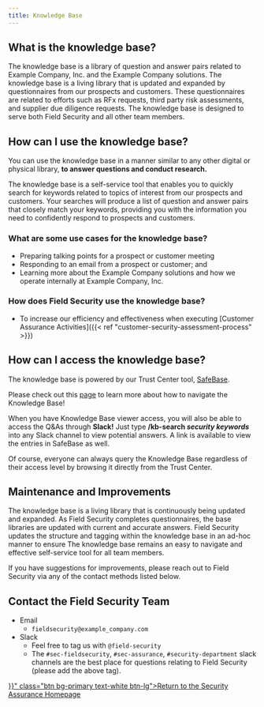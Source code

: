 ```yaml
---
title: Knowledge Base
---
```


## What is the knowledge base?

The knowledge base is a library of question and answer pairs related to Example Company, Inc. and the Example Company solutions. The knowledge base is a living library that is updated and expanded by questionnaires from our prospects and customers. These questionnaires are related to efforts such as RFx requests, third party risk assessments, and supplier due diligence requests. The knowledge base is designed to serve both Field Security and all other team members.

## How can I use the knowledge base?

You can use the knowledge base in a manner similar to any other digital or physical library, **to answer questions and conduct research.**

The knowledge base is a self-service tool that enables you to quickly search for keywords related to topics of interest from our prospects and customers. Your searches will produce a list of question and answer pairs that closely match your keywords, providing you with the information you need to confidently respond to prospects and customers.

### What are some use cases for the knowledge base?

- Preparing talking points for a prospect or customer meeting
- Responding to an email from a prospect or customer; and
- Learning more about the Example Company solutions and how we operate internally at Example Company, Inc.

### How does Field Security use the knowledge base?

- To increase our efficiency and effectiveness when executing [Customer Assurance Activities]({{< ref "customer-security-assessment-process" >}})

## How can I access the knowledge base?

The knowledge base is powered by our Trust Center tool, [SafeBase](https://app.safebase.io/knowledge).

Please check out this [page](https://help.safebase.io/en/articles/6117207-knowledge-base-overview#h_615c8940e2) to learn more about how to navigate the Knowledge Base!

When you have Knowledge Base viewer access, you will also be able to access the Q&As through **Slack!** Just type **/kb-search *security keywords*** into any Slack channel to view potential answers. A link is available to view the entries in SafeBase as well.

Of course, everyone can always query the Knowledge Base regardless of their access level by browsing it directly from the Trust Center.

## Maintenance and Improvements

The knowledge base is a living library that is continuously being updated and expanded. As Field Security completes questionnaires, the  base libraries are updated with current and accurate answers. Field Security updates the structure and tagging within the knowledge base in an ad-hoc manner to ensure The knowledge base remains an easy to navigate and effective self-service tool for all team members.

If you have suggestions for improvements, please reach out to Field Security via any of the contact methods listed below.

## Contact the Field Security Team

- Email
  - `fieldsecurity@example_company.com`
- Slack
  - Feel free to tag us with `@field-security`
  - The `#sec-fieldsecurity`, `#sec-assurance`, `#security-department` slack channels are the best place for questions relating to Field Security (please add the above tag).

<div class="d-grid gap-2 my-4">
   <a href="{{< ref "security-assurance" >}}" class="btn bg-primary text-white btn-lg">Return to the Security Assurance Homepage</a>
</div>
